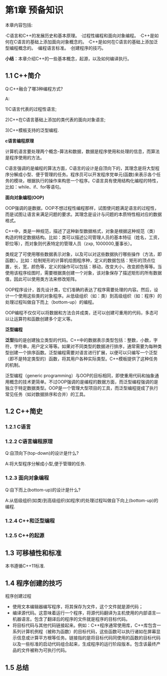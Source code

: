 # 第1章 预备知识

本章内容包括:

·C语言和C++的发展历史和基本原理。
·过程性编程和面向对象编程。
·C++是如何在C语言的基础上添加面向对象概念的。
·C++是如何在C语言的基础上添加泛型编程概念的。
·编程语言标准。
·创建程序的技巧。

**小结**：本章介绍C++的一些基本概念，起源，以及如何编译执行。

## 1.1 C++简介

Q:C++融合了哪3种编程方式?

A:

1)C语言代表的过程性语言;

2)C++在C语言基础上添加的类代表的面向对象语言;

3)C++模板支持的泛型编程.

**c语言编程原理**

计算机语言要处理两个概念–算法和数据，数据是程序使用和处理的信息，而算法是程序使用的方法。

C语言强调的是编程的算法方面，C语言的设计是自顶向下的，其理念是将大型程序分解成小型、便于管理的任务。程序员可以开发程序党单元(函数)来表示各个任务的模块，根据执行的操作来构思一个程序。C语言具有使用结构化编程的特性，比如：while、if、for等语句。

**面向对象编程(OOP)**

OOP强调的是数据，OOP不想过程性编程那样，试图使问题满足语言的过程性，而是试图让语言来满足问题的要求。其理念是设计与问题的本质特性相对应的数据格式。

C++中，类是一种规范，描述了这种新型数据格式，对象是根据这种规范（类）构造的特定数据结构。比如：类可以描述公司管理人员的基本特征（姓名，工资，职位等），而对象则代表特定的管理人员（zxp, 1000000,董事长）。

类规定了可使用哪些数据表示对象，以及可以对这些数据执行哪些操作（方法，即函数）。比如：绘制矩形的计算机绘图程序种，定义的数据包括：矩形的顶点位置，长，宽，颜色等，定义的操作可以包括：移动，改变大小，改变颜色等等。当使用该程序绘图时，需要根据类创建一个对象，该对象保存了描述矩形的所有数据值，因此可以使用类方法来修改矩阵。

OOP程序设计，首先设计类，它们准确的表达了程序需要处理的内容。然后，设计一个使用这些类的对象程序。从低级组织（如：类）到高级组织（如：程序）的处理过程叫做自下而上（bottom-up）的编程。

OOP编程不仅仅可以将数据和方法合并成类，还可以创建可重用的代码，多态可以让运算符和函数创建多个定义等。

**泛型编程**

**泛型**指的是创建独立类型的代码。C++中的数据表示类型包括：整数，小数，字符，字符串，用户定义等等。如果对不同类型的数据进行排序，通常需要为每种类型创建一个排序函数。泛型编程需要对语言进行扩展，以便可以只编写一个泛型（即不是特定类型的）函数，将其用户各种实际类型。C++模板提供了这种任务的机制。

泛型编程（generic programming）与OOP的目标相同，即使重用代码和抽象通用概念的技术更简单。不过OOP强调的是编程的数据方面，而泛型编程强调的是独立于特定数据类型。OOP是一个管理大型项目的工具，而泛型编程提成了执行常见任务（如对数据排序和合并）的工具。

## 1.2 C++简史

### 1.2.1 C语言

### 1.2.2 C语言编程原理

Q:自顶向下(top-down)的设计是什么?

A:将大型程序分解成小型,便于管理的任务.

### 1.2.3 面向对象编程

Q:自下而上(bottom-up)的设计是什么?

A:从低级组织(如类)到高级组织(如程序)的处理过程叫做自下向上(bottom-up)的编程.

### 1.2.4 C++和泛型编程

### 1.2.5 C++的起源

## 1.3 可移植性和标准

本书遵循C++11标准.

## 1.4 程序创建的技巧

程序创建过程

- 使用文本编辑器编写程序，将其保存为文件，这个文件就是源代码；
- 编译源代码。这意味着运行一个程序，将源代码翻译为主机使用的内部语言—机器语言。包含了翻译后的程序的文件就是程序的目标代码。
- 将目标代码与其他代码链接起来。例如：C++程序通常使用库，C++库包含一系列计算机例程（被称为函数）的目标代码，这些函数可以执行诸如在屏幕显示信息或计算平方根等任务。链接指的是将目标代码同使用的函数的目标代码以及一些标准的启动代码组合起来，生成程序的运行阶段版本。包含该最终产品的文件被称为可执行代码。

## 1.5 总结